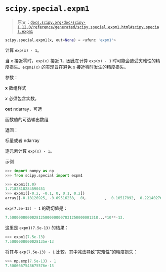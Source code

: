 # `scipy.special.expm1`

> 原文：[`docs.scipy.org/doc/scipy-1.12.0/reference/generated/scipy.special.expm1.html#scipy.special.expm1`](https://docs.scipy.org/doc/scipy-1.12.0/reference/generated/scipy.special.expm1.html#scipy.special.expm1)

```py
scipy.special.expm1(x, out=None) = <ufunc 'expm1'>
```

计算 `exp(x) - 1`。

当 *x* 接近零时，`exp(x)` 接近 1，因此在计算 `exp(x) - 1` 时可能会遭受灾难性的精度损失。`expm1(x)` 的实现旨在避免 *x* 接近零时发生的精度损失。

参数：

**x** 数组样式

*x* 必须包含实数。

**out** ndarray，可选

函数值的可选输出数组

返回：

标量或者 ndarray

逐元素计算 `exp(x) - 1`。

示例

```py
>>> import numpy as np
>>> from scipy.special import expm1 
```

```py
>>> expm1(1.0)
1.7182818284590451
>>> expm1([-0.2, -0.1, 0, 0.1, 0.2])
array([-0.18126925, -0.09516258,  0\.        ,  0.10517092,  0.22140276]) 
```

`exp(7.5e-13) - 1` 的确切值是：

```py
7.5000000000028125000000007031250000001318...*10**-13. 
```

这里是 `expm1(7.5e-13)` 的结果：

```py
>>> expm1(7.5e-13)
7.5000000000028135e-13 
```

将其与 `exp(7.5e-13) - 1` 比较，其中减法导致“灾难性”的精度损失：

```py
>>> np.exp(7.5e-13) - 1
7.5006667543675576e-13 
```
